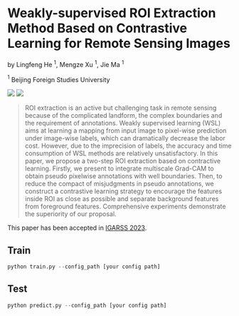 # Weakly-supervised ROI Extraction Method Based on Contrastive Learning for Remote Sensing Images

by Lingfeng He $^1$, Mengze Xu $^1$, Jie Ma $^1$

$^{1}$ Beijing Foreign Studies University

[![](https://img.shields.io/badge/arxiv-page-red)](https://arxiv.org/abs/2305.05887)
[![](https://img.shields.io/badge/IEEE-page-darkblue)](https://ieeexplore.ieee.org/document/10283054)

>ROI extraction is an active but challenging task in remote sensing because of the complicated landform, the complex boundaries and the requirement of annotations. Weakly supervised learning (WSL) aims at learning a mapping from input image to pixel-wise prediction under image-wise labels, which can dramatically decrease the labor cost. However, due to the imprecision of labels, the accuracy and time consumption of WSL methods are relatively unsatisfactory. In this paper, we propose a two-step ROI extraction based on contractive learning. Firstly, we present to integrate multiscale Grad-CAM to obtain pseudo pixelwise annotations with well boundaries. Then, to reduce the compact of misjudgments in pseudo annotations, we construct a contrastive learning strategy to encourage the features inside ROI as close as possible and separate background features from foreground features. Comprehensive experiments demonstrate the superiority of our proposal.

This paper has been accepted in [IGARSS 2023](https://ieeexplore.ieee.org/document/10283054).

## Train
```python
python train.py --config_path [your config path]
```

## Test
```python
python predict.py --config_path [your config path]
```

